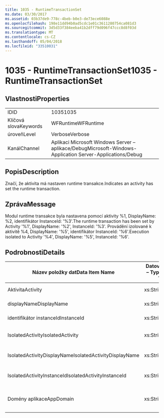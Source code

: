 ```yaml
---
title: 1035 - RuntimeTransactionSet
ms.date: 03/30/2017
ms.assetid: 03b37de9-778c-4beb-b0e3-de73ece6088e
ms.openlocfilehash: 198e11dd94b0ad5cdc1e01c3611280754ca081d3
ms.sourcegitcommit: 3d5d33f384eeba41b2dff79d096f47ccc8d8f03d
ms.translationtype: MT
ms.contentlocale: cs-CZ
ms.lasthandoff: 05/04/2018
ms.locfileid: "33510031"
---
```

# <a name="1035---runtimetransactionset"></a><span data-ttu-id="aa268-102">1035 - RuntimeTransactionSet</span><span class="sxs-lookup"><span data-stu-id="aa268-102">1035 - RuntimeTransactionSet</span></span>
## <a name="properties"></a><span data-ttu-id="aa268-103">Vlastnosti</span><span class="sxs-lookup"><span data-stu-id="aa268-103">Properties</span></span>  
  
|||  
|-|-|  
|<span data-ttu-id="aa268-104">ID</span><span class="sxs-lookup"><span data-stu-id="aa268-104">ID</span></span>|<span data-ttu-id="aa268-105">1035</span><span class="sxs-lookup"><span data-stu-id="aa268-105">1035</span></span>|  
|<span data-ttu-id="aa268-106">Klíčová slova</span><span class="sxs-lookup"><span data-stu-id="aa268-106">Keywords</span></span>|<span data-ttu-id="aa268-107">WFRuntime</span><span class="sxs-lookup"><span data-stu-id="aa268-107">WFRuntime</span></span>|  
|<span data-ttu-id="aa268-108">úroveň</span><span class="sxs-lookup"><span data-stu-id="aa268-108">Level</span></span>|<span data-ttu-id="aa268-109">Verbose</span><span class="sxs-lookup"><span data-stu-id="aa268-109">Verbose</span></span>|  
|<span data-ttu-id="aa268-110">Kanál</span><span class="sxs-lookup"><span data-stu-id="aa268-110">Channel</span></span>|<span data-ttu-id="aa268-111">Aplikaci Microsoft Windows Server – aplikace/Debug</span><span class="sxs-lookup"><span data-stu-id="aa268-111">Microsoft-Windows-Application Server-Applications/Debug</span></span>|  
  
## <a name="description"></a><span data-ttu-id="aa268-112">Popis</span><span class="sxs-lookup"><span data-stu-id="aa268-112">Description</span></span>  
 <span data-ttu-id="aa268-113">Značí, že aktivita má nastaven runtime transakce.</span><span class="sxs-lookup"><span data-stu-id="aa268-113">Indicates an activity has set the runtime transaction.</span></span>  
  
## <a name="message"></a><span data-ttu-id="aa268-114">Zpráva</span><span class="sxs-lookup"><span data-stu-id="aa268-114">Message</span></span>  
 <span data-ttu-id="aa268-115">Modul runtime transakce byla nastavena pomocí aktivity %1, DisplayName: %2, identifikátor InstanceId: '%3'.</span><span class="sxs-lookup"><span data-stu-id="aa268-115">The runtime transaction has been set by Activity '%1', DisplayName: '%2', InstanceId: '%3'.</span></span>  <span data-ttu-id="aa268-116">Provádění izolované k aktivitě %4, DisplayName: '%5', identifikátor InstanceId: '%6'.</span><span class="sxs-lookup"><span data-stu-id="aa268-116">Execution isolated to Activity '%4', DisplayName: '%5', InstanceId: '%6'.</span></span>  
  
## <a name="details"></a><span data-ttu-id="aa268-117">Podrobnosti</span><span class="sxs-lookup"><span data-stu-id="aa268-117">Details</span></span>  
  
|<span data-ttu-id="aa268-118">Název položky dat</span><span class="sxs-lookup"><span data-stu-id="aa268-118">Data Item Name</span></span>|<span data-ttu-id="aa268-119">Datová položka – Typ</span><span class="sxs-lookup"><span data-stu-id="aa268-119">Data Item Type</span></span>|<span data-ttu-id="aa268-120">Popis</span><span class="sxs-lookup"><span data-stu-id="aa268-120">Description</span></span>|  
|--------------------|--------------------|-----------------|  
|<span data-ttu-id="aa268-121">Aktivita</span><span class="sxs-lookup"><span data-stu-id="aa268-121">Activity</span></span>|<span data-ttu-id="aa268-122">xs:String</span><span class="sxs-lookup"><span data-stu-id="aa268-122">xs:string</span></span>|<span data-ttu-id="aa268-123">Název typu aktivity.</span><span class="sxs-lookup"><span data-stu-id="aa268-123">The type name of the activity.</span></span>|  
|<span data-ttu-id="aa268-124">displayName</span><span class="sxs-lookup"><span data-stu-id="aa268-124">DisplayName</span></span>|<span data-ttu-id="aa268-125">xs:String</span><span class="sxs-lookup"><span data-stu-id="aa268-125">xs:string</span></span>|<span data-ttu-id="aa268-126">Zobrazovaný název aktivity.</span><span class="sxs-lookup"><span data-stu-id="aa268-126">The display name of the activity.</span></span>|  
|<span data-ttu-id="aa268-127">identifikátor instanceId</span><span class="sxs-lookup"><span data-stu-id="aa268-127">InstanceId</span></span>|<span data-ttu-id="aa268-128">xs:String</span><span class="sxs-lookup"><span data-stu-id="aa268-128">xs:string</span></span>|<span data-ttu-id="aa268-129">Id instance aktivity.</span><span class="sxs-lookup"><span data-stu-id="aa268-129">The instance id of the activity.</span></span>|  
|<span data-ttu-id="aa268-130">IsolatedActivity</span><span class="sxs-lookup"><span data-stu-id="aa268-130">IsolatedActivity</span></span>|<span data-ttu-id="aa268-131">xs:String</span><span class="sxs-lookup"><span data-stu-id="aa268-131">xs:string</span></span>|<span data-ttu-id="aa268-132">Název typu aktivity, která je pro izolované transakce.</span><span class="sxs-lookup"><span data-stu-id="aa268-132">The type name of the activity that the transaction is isolated to.</span></span>|  
|<span data-ttu-id="aa268-133">IsolatedActivityDisplayName</span><span class="sxs-lookup"><span data-stu-id="aa268-133">IsolatedActivityDisplayName</span></span>|<span data-ttu-id="aa268-134">xs:String</span><span class="sxs-lookup"><span data-stu-id="aa268-134">xs:string</span></span>|<span data-ttu-id="aa268-135">Zobrazovaný název aktivity, která je pro izolované transakce.</span><span class="sxs-lookup"><span data-stu-id="aa268-135">The display name of the activity that the transaction is isolated to.</span></span>|  
|<span data-ttu-id="aa268-136">IsolatedActivityInstanceId</span><span class="sxs-lookup"><span data-stu-id="aa268-136">IsolatedActivityInstanceId</span></span>|<span data-ttu-id="aa268-137">xs:String</span><span class="sxs-lookup"><span data-stu-id="aa268-137">xs:string</span></span>|<span data-ttu-id="aa268-138">Id instance aktivity, která je pro izolované transakce.</span><span class="sxs-lookup"><span data-stu-id="aa268-138">The instance id of the activity that the transaction is isolated to.</span></span>|  
|<span data-ttu-id="aa268-139">Domény aplikace</span><span class="sxs-lookup"><span data-stu-id="aa268-139">AppDomain</span></span>|<span data-ttu-id="aa268-140">xs:String</span><span class="sxs-lookup"><span data-stu-id="aa268-140">xs:string</span></span>|<span data-ttu-id="aa268-141">Řetězec vrácený AppDomain.CurrentDomain.FriendlyName.</span><span class="sxs-lookup"><span data-stu-id="aa268-141">The string returned by AppDomain.CurrentDomain.FriendlyName.</span></span>|
